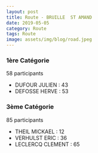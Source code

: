 ```yaml
---
layout: post
title: Route - BRUILLE  ST AMAND
date: 2019-05-05
category: Route
tags: Route
image: assets/img/blog/road.jpeg
---
```


### 1ère Catégorie
58 participants
- DUFOUR JULIEN : 43
- DEFOSSE HERVE : 53

### 3ème Catégorie
85 participants
- THEIL MICKAEL : 12
- VERHULST ERIC : 36
- LECLERCQ CLEMENT : 65
